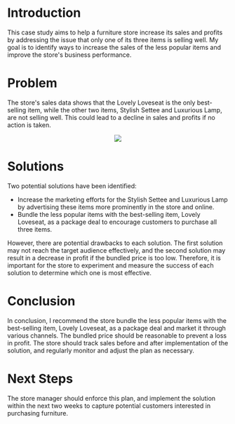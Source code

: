 # Introduction

This case study aims to help a furniture store increase its sales and profits by addressing the issue that only one of its three items is selling well. My goal is to identify ways to increase the sales of the less popular items and improve the store's business performance.

# Problem

The store's sales data shows that the Lovely Loveseat is the only best-selling item, while the other two items, Stylish Settee and Luxurious Lamp, are not selling well. This could lead to a decline in sales and profits if no action is taken.

<p align="center">
  <img src="https://user-images.githubusercontent.com/115745200/224507013-bdba2b25-84f0-4694-8ca0-4ffb3b5ea598.png">
</p>

# Solutions

Two potential solutions have been identified:

- Increase the marketing efforts for the Stylish Settee and Luxurious Lamp by advertising these items more prominently in the store and online.
- Bundle the less popular items with the best-selling item, Lovely Loveseat, as a package deal to encourage customers to purchase all three items.

However, there are potential drawbacks to each solution. The first solution may not reach the target audience effectively, and the second solution may result in a decrease in profit if the bundled price is too low. Therefore, it is important for the store to experiment and measure the success of each solution to determine which one is most effective.

# Conclusion

In conclusion, I recommend the store bundle the less popular items with the best-selling item, Lovely Loveseat, as a package deal and market it through various channels. The bundled price should be reasonable to prevent a loss in profit. The store should track sales before and after implementation of the solution, and regularly monitor and adjust the plan as necessary.

# Next Steps

The store manager should enforce this plan, and implement the solution within the next two weeks to capture potential customers interested in purchasing furniture.
